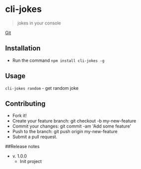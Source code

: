 # cli-jokes
> jokes in your console

[Git](https://github.com/zeallot/cli-jokes)

## Installation
- Run the command `npm install cli-jokes -g`

## Usage

`cli-jokes random` - get random joke

## Contributing
- Fork it!
- Create your feature branch: git checkout -b my-new-feature
- Commit your changes: git commit -am 'Add some feature'
- Push to the branch: git push origin my-new-feature
- Submit a pull request.

##Release notes
- v. 1.0.0
  - Init project
